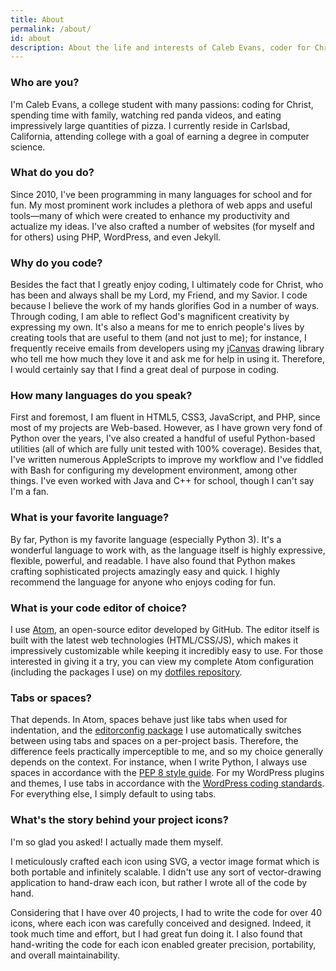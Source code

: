 ```yaml
---
title: About
permalink: /about/
id: about
description: About the life and interests of Caleb Evans, coder for Christ
---
```


### Who are you?

I'm Caleb Evans, a college student with many passions: coding for Christ,
spending time with family, watching red panda videos, and eating impressively
large quantities of pizza. I currently reside in Carlsbad, California, attending
college with a goal of earning a degree in computer science.

### What do you do?

Since 2010, I've been programming in many languages for school and for fun. My
most prominent work includes a plethora of web apps and useful tools—many of
which were created to enhance my productivity and actualize my ideas. I've also
crafted a number of websites (for myself and for others) using PHP, WordPress,
and even Jekyll.

### Why do you code?

Besides the fact that I greatly enjoy coding, I ultimately code for Christ, who
has been and always shall be my Lord, my Friend, and my Savior. I code because I
believe the work of my hands glorifies God in a number of ways. Through coding,
I am able to reflect God's magnificent creativity by expressing my own. It's
also a means for me to enrich people's lives by creating tools that are useful
to them (and not just to me); for instance, I frequently receive emails from
developers using my [jCanvas][jcanvas] drawing library who tell me how much they
love it and ask me for help in using it. Therefore, I would certainly say that I
find a great deal of purpose in coding.

[jcanvas]: http://projects.calebevans.me/jcanvas/

### How many languages do you speak?

First and foremost, I am fluent in HTML5, CSS3, JavaScript, and PHP, since most
of my projects are Web-based. However, as I have grown very fond of Python over
the years, I've also created a handful of useful Python-based utilities (all of
which are fully unit tested with 100% coverage). Besides that, I've written
numerous AppleScripts to improve my workflow and I've fiddled with Bash for
configuring my development environment, among other things. I've even worked
with Java and C++ for school, though I can't say I'm a fan.

### What is your favorite language?

By far, Python is my favorite language (especially Python 3). It's a wonderful
language to work with, as the language itself is highly expressive, flexible,
powerful, and readable. I have also found that Python makes crafting
sophisticated projects amazingly easy and quick. I highly recommend the language
for anyone who enjoys coding for fun.

### What is your code editor of choice?

I use [Atom][atom], an open-source editor developed by GitHub. The editor itself
is built with the latest web technologies (HTML/CSS/JS), which makes it
impressively customizable while keeping it incredibly easy to use. For those
interested in giving it a try, you can view my complete Atom configuration
(including the packages I use) on my [dotfiles repository][dotfiles].

[atom]: https://atom.io/
[dotfiles]: https://github.com/caleb531/dotfiles

### Tabs or spaces?

That depends. In Atom, spaces behave just like tabs when used for indentation,
and the [editorconfig package][editorconfig] I use automatically switches
between using tabs and spaces on a per-project basis. Therefore, the difference
feels practically imperceptible to me, and so my choice generally depends on the
context. For instance, when I write Python, I always use spaces in accordance
with the [PEP 8 style guide][pep8]. For my WordPress plugins and themes, I use
tabs in accordance with the [WordPress coding standards][wp-standards]. For
everything else, I simply default to using tabs.

[editorconfig]: https://github.com/sindresorhus/atom-editorconfig
[pep8]: https://www.python.org/dev/peps/pep-0008/#indentation
[wp-standards]: https://make.wordpress.org/core/handbook/best-practices/coding-standards/

### What's the story behind your project icons?

I'm so glad you asked! I actually made them myself.

I meticulously crafted each icon using SVG, a vector image format which is both
portable and infinitely scalable. I didn't use any sort of vector-drawing
application to hand-draw each icon, but rather I wrote all of the code by hand.

Considering that I have over 40 projects, I had to write the code for over 40
icons, where each icon was carefully conceived and designed. Indeed, it took
much time and effort, but I had great fun doing it. I also found that
hand-writing the code for each icon enabled greater precision, portability, and
overall maintainability.
